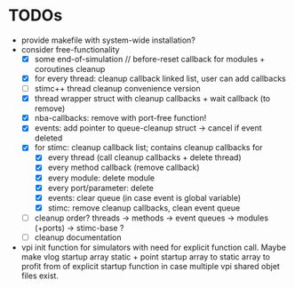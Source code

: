 # TODOs
- provide makefile with system-wide installation?
- consider free-functionality
  - [x] some end-of-simulation // before-reset callback for modules + coroutines cleanup
  - [x] for every thread: cleanup callback linked list, user can add callbacks
  - [ ] stimc++ thread cleanup convenience version
  - [x] thread wrapper struct with cleanup callbacks + wait callback (to remove)
  - [x] nba-callbacks: remove with port-free function!
  - [x] events: add pointer to queue-cleanup struct -> cancel if event deleted
  - [x] for stimc: cleanup callback list; contains cleanup callbacks for
    - [x] every thread (call cleanup callbacks + delete thread)
    - [x] every method callback (remove callback)
    - [x] every module: delete module
    - [x] every port/parameter: delete
    - [x] events: clear queue (in case event is global variable)
    - [x] stimc: remove cleanup callbacks, clean event queue
  - [ ] cleanup order? threads -> methods -> event queues -> modules (+ports) -> stimc-base ?
  - [ ] cleanup documentation
- vpi init function for simulators with need for explicit function call.
  Maybe make vlog startup array static + point startup array to static array
  to profit from of explicit startup function in case multiple vpi shared objet files exist.
